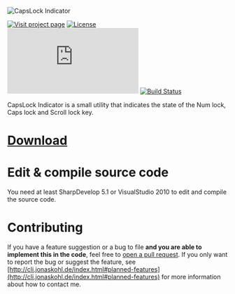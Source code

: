 ![CapsLock Indicator](http://cli.jonaskohl.de/capslock-indicator-logo.png)

[![Visit project page](http://static.jonaskohl.de/q50c4wp6/cli-project-page_vlecvcbtz80tqvtt.svg)](http://cli.jonaskohl.de/index.html)
[![License](https://img.shields.io/badge/License-Apache%202.0-red.svg)](https://opensource.org/licenses/Apache-2.0)
[![Version](http://cli.jonaskohl.de/version.php?shield=true)](http://cli.jonaskohl.de/CLIv3/release/bin/latest.php)
[![Build Status](https://travis-ci.org/jonaskohl/CapsLockIndicator.svg?branch=master)](https://travis-ci.org/jonaskohl/CapsLockIndicator)

CapsLock Indicator is a small utility that indicates the state of the Num lock, Caps lock and Scroll lock key.

# [Download](http://cli.jonaskohl.de/index.html#download)

# Edit & compile source code
You need at least SharpDevelop 5.1 or VisualStudio 2010 to edit and compile the source code.

# Contributing
If you have a feature suggestion or a bug to file **and you are able to implement this in the code**, feel free to [open a pull request](https://github.com/jonaskohl/CapsLockIndicator/pulls). If you only want to report the bug or suggest the feature, see [http://cli.jonaskohl.de/index.html#planned-features](http://cli.jonaskohl.de/index.html#planned-features) for more information about how to contact me.
